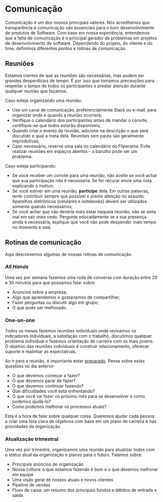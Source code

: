 # Comunicação

Comunicação é um dos nossos principais valores. Nós acreditamos que transparência e comunicação são essenciais para o bom desenvolvimento de produtos de Software. Com base em nossa experiência, entendemos que a falta de comunicação é o principal gerador de problemas em projetos de desenvolvimento de software. Dependendo do projeto, do cliente e do time, definimos diferentes pontos e rotinas de comunicação.

## Reuniões

Estamos cientes de que as reuniões são necessárias, mas podem ser grandes desperdícios de tempo. É por isso que tomamos precauções para respeitar o tempo de todos os participantes e prestar atenção durante qualquer reunião que façamos.

Caso esteja organizando uma reunião:

* Use um canal de comunicação, preferencialmente Slack ou e-mail, para organizar onde e quando a reunião ocorrerá;
* Verifique o calendário dos participantes antes de mandar o convite, certifique-se que todos estarão disponíveis;
* Quando criar o evento da reunião, adicione na descrição o que será discutido e qual a meta dela. Reuniões sem pauta são geralmente improdutivas;
* Caso necessário, reserve uma sala no calendário do Fliperama. Evite realizar reuniões em espaços abertos - o barulho pode ser um problema.

Caso esteja participando:

* Se você receber um convite para uma reunião, não aceite se você achar que sua participação não é necessaria. Se for recurar envie uma nota explicando o motivo;
* Se você estiver em uma reunião, **participe** dela. Em outras palavras, tente contribuir sempre que possível e preste atenção no assunto. Aparelhos eletrônicos (celulares e notebooks) devem ser utilizados somente quando necessários;
* Se você achar que não deveria mais estar naquela reunião, não se sinta mal em sair mais cedo. Pergunte educadamente se a sua presença ainda é necessária, explique que você não pode despender mais tempo no momento e saia.

## Rotinas de comunicação

Aqui descrevemos algumas de nossas rotinas de comunicação.

### _All Hands_

Uma vez por semana fazemos uma roda de conversa com duração entre 20 e 30 minutos para que possamos falar sobre:

* Anúncios sobre a empresa;
* Algo que aprendemos e gostaríamos de compartilhar;
* Fazer perguntas ou discutir algo em grupo;
* O que pode ser melhorado.

### One-on-one

Todos os meses fazemos reuniões individuais onde revisamos os indicadores individuais, a satisfação com o trabalho, discutimos qualquer problema individual e fazemos orientação de carreira com os mais jovens. O objetivo das reuniões individuais é construir relacionamento, oferecer suporte e realinhar as expectativas.

Ao ir para a reunião, é importante estar [preparado](https://m.signalvnoise.com/how-to-prepare-for-a-one-on-one-meeting-as-an-employee-fc2a46912a4c). Pense sobre estas questões no dia anterior:

* O que devemos começar a fazer?
* O que devemos parar de fazer?
* O que devemos continuar fazendo?
* Que dificuldades você está enfrentando?
* O que você vai fazer no próximo mês para se desenvolver e como podemos ajudá-lo?
* Como podemos melhorar os processos atuais?

Esta é a hora de falar sobre qualquer coisa. Queremos ajudar cada pessoa a criar uma lista clara de objetivos com base em um plano de carreira e nas prioridades da organização.

### Atualização trimestral

Uma vez por trimestre, organizamos uma reunião para atualizar todos com o status atual da organização e planos para o futuro. Falamos sobre:

* Principais anúncios de organização
* Nossa cultura: o que estamos fazendo é bom e o que devemos melhorar em equipe
* Uma visão geral de nossos atuais e novos clientes
* Pipeline de vendas
* Fluxo de caixa: um resumo dos principais fundos e débitos de entrada e saída
